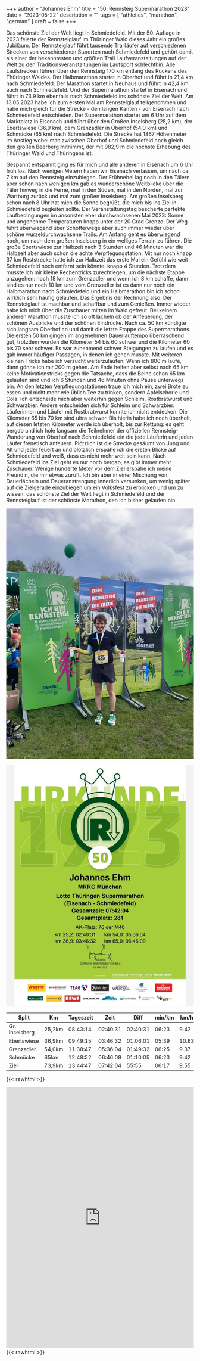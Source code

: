 +++
author = "Johannes Ehm"
title = "50. Rennsteig Supermarathon 2023"
date = "2023-05-22"
description = ""
tags = [
	"athletics",
  "marathon",
	"german"
]
draft = false
+++

Das schönste Ziel der Welt liegt in Schmiedefeld. Mit der 50. Auflage in 2023 feierte der Rennsteiglauf im Thüringer Wald dieses Jahr ein großes Jubiläum. Der Rennsteiglauf führt tausende Trailläufer auf verschiedenen Strecken von verschiedenen Starorten nach Schmiedefeld und gehört damit als einer der bekanntesten und größten Trail Laufveranstaltungen auf der Welt zu den Traditionsveranstaltungen im Laufsport schlechthin. Alle Laufstrecken führen über den Rennsteig 170 km entlang des Rückens des Thüringer Waldes. Der Halbmarathon startet in Oberhof und führt in 21,4 km nach Schmiedefeld. Der Marathon startet in Neuhaus und führt in 42,4 km auch nach Schmiedefeld. Und der Supermarathon startet in Eisenach und führt in 73,9 km ebenfalls nach Schmiedefeld ins schönste Ziel der Welt. Am 13.05.2023 habe ich zum ersten Mal am Rennsteiglauf teilgenommen und habe mich gleich für die Strecke - den langen Kanten - von Eisenach nach Schmiedefeld entschieden. Der Supermarathon startet um 6 Uhr auf dem Marktplatz in Eisenach und führt über den Großen Inselsberg (25,2 km), der Ebertswiese (36,9 km), dem Grenzadler in Oberhof (54,0 km) und Schmücke (65 km) nach Schmiedefeld. Die Strecke hat 1867 Höhenmeter im Anstieg wobei man zwischen Oberhof und Schmiedefeld noch gleich den großen Beerberg mitnimmt, der mit 982,9 m die höchste Erhebung des Thüringer Wald und Thüringens ist.

Gespannt entspannt ging es für mich und alle anderen in Eisenach um 6 Uhr früh los. Nach wenigen Metern haben wir Eisenach verlassen, um nach ca. 7 km auf den Rennsteig einzubiegen. Der Frühnebel lag noch in den Tälern, aber schon nach wenigen km gab es wunderschöne Weitblicke über die Täler hinweg in die Ferne, mal in den Süden, mal in den Norden, mal zur Wartburg zurück und mal zum großen Inselsberg. Am großen Inselsberg schon nach 8 Uhr hat mich die Sonne begrüßt, die mich bis ins Ziel in Schmiedefeld begleiten sollte. Der Veranstaltungstag bescherte perfekte Laufbedingungen im ansonsten eher durchwachsenen Mai 2023: Sonne und angenehme Temperaturen knapp unter der 20 Grad Grenze. Der Weg führt überwiegend über Schotterwege aber auch immer wieder über schöne wurzeldurchwachsene Trails. Am Anfang geht es überwiegend hoch, um nach dem großen Inselsberg in ein welliges Terrain zu führen. Die große Ebertswiese zur Halbzeit nach 3 Stunden und 46 Minuten war die Halbzeit aber auch schon die achte Verpflegungstation. Mit nur noch knapp 37 km Reststrecke hatte ich zur Halbzeit das erste Mal ein Gefühl wie weit Schmiedefeld noch entfernt sein könnte: knapp 4 Stunden. Trotzdem musste ich mir kleine Rechentricks zurechtlegen, um die nächste Etappe anzugehen: noch 18 km zum Grenzadler und wenn ich 8 km schaffe, dann sind es nur noch 10 km und vom Grenzadler ist es dann nur noch ein Halbmarathon nach Schmiedefeld und ein Halbmarathon bin ich schon wirklich sehr häufig gelaufen. Das Ergebnis der Rechnung also: Der Rennsteiglauf ist machbar und schaffbar und zum Genießen. Immer wieder habe ich mich über die Zuschauer mitten im Wald gefreut. Bei keinem anderen Marathon musste ich so oft lächeln ob der Anfeuerung, der schönen Ausblicke und der schönen Eindrücke. Nach ca. 50 km kündigte sich langsam Oberhof an und damit die letzte Etappe des Supermarathons. Die ersten 50 km gingen im angenehmen Dauerlauftempo überraschend gut, trotzdem wurden die Kilometer 54 bis 60 schwer und die Kilometer 60 bis 70 sehr schwer. Es war zunehmend schwer Steigungen zu laufen und es gab immer häufiger Passagen, in denen ich gehen musste. Mit weiteren kleinen Tricks habe ich versucht weiterzulaufen: Wenn ich 800 m laufe, dann gönne ich mir 200 m gehen. Am Ende helfen aber selbst nach 65 km keine Motivationstricks gegen die Tatsache, dass die Beine schon 65 km gelaufen sind und ich 6 Stunden und 46 Minuten ohne Pause unterwegs bin. An den letzten Verpflegungstationen traue ich mich ein, zwei Brote zu essen und nicht mehr wie üblich Tee zu trinken, sondern Apfelschorle und Cola. Ich entscheide mich aber weiterhin gegen Schleim, Rostbratwurst und Schwarzbier. Andere entscheiden sich für Schleim und Schwarzbier. Läuferinnen und Läufer mit Rostbratwurst konnte ich nicht entdecken. Die Kilometer 65 bis 70 km sind ultra schwer. Bis hierin habe ich noch überholt, auf diesen letzten Kilometer werde ich überholt, bis zur Rettung: es geht bergab und ich hole langsam die Teilnehmer der offiziellen Rennsteig-Wanderung von Oberhof nach Schmiedefeld ein die jede Läuferin und jeden Läufer frenetisch anfeuern. Plötzlich ist die Strecke gesäumt von Jung und Alt und jeder feuert an und plötzlich erspähe ich die ersten Blicke auf Schmiedefeld und weiß, dass es nicht mehr weit sein kann. Nach Schmiedefeld ins Ziel geht es nur noch bergab, es gibt immer mehr Zuschauer. Wenige hunderte Meter vor dem Ziel erspähe ich meine Freundin, die mir etwas zuruft. Ich bin aber in einer Mischung von Dauerlächeln und Daueranstrengung innerlich versunken, um wenig später auf die Zielgerade einzubiegen um ein Volksfest zu erblicken und um zu wissen: das schönste Ziel der Welt liegt in Schmiedefeld und der Rennsteiglauf ist der schönste Marathon, den ich bisher gelaufen bin.

![Johannes](johannes.jpg)

![Urkunde](urkunde.jpg)

Split | Km | Tageszeit | Zeit | Diff | min/km | km/h | Platz
-------- | -------- | -------- | -------- | -------- | -------- | -------- | --------
Gr. Inselsberg | 25,2km	| 08:43:14 | 02:40:31 | 02:40:31 | 06:23 | 9.42 | 400
Ebertswiese | 36,9km | 09:49:15 | 03:46:32 | 01:06:01 | 05:39 | 10.63 | 309
Grenzadler | 54,0km | 11:38:47 | 05:36:04 | 01:49:32 | 06:25 | 9.37 | 276
Schmücke | 65km | 12:48:52 | 06:46:09 | 01:10:05 | 06:23 | 9.42 | 259
Ziel | 73,9km | 13:44:47 | 07:42:04 | 55:55 | 06:17 | 9.55 | 282

{{< rawhtml >}}
<iframe src="https://www.komoot.de/tour/1116385656/embed?profile=1" width="100%" height="700" frameborder="0" scrolling="no"></iframe>
{{< rawhtml >}}
